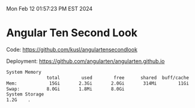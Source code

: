 Mon Feb 12 01:57:23 PM EST 2024

# Angular Ten Second Look

Code: https://github.com/kusl/angulartensecondlook

Deployment: https://github.com/angularten/angularten.github.io

```bash
System Memory
               total        used        free      shared  buff/cache   available
Mem:            15Gi       2.3Gi       2.0Gi       314Mi        11Gi        12Gi
Swap:          8.0Gi       1.8Mi       8.0Gi
System Storage
1.2G	.
```
